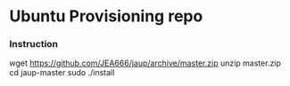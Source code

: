 # Ubuntu Provisioning repo
### Instruction
   wget https://github.com/JEA666/jaup/archive/master.zip
   unzip master.zip
   cd jaup-master
   sudo ./install
